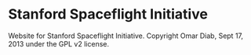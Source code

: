 Stanford Spaceflight Initiative
===============================

Website for Stanford Spaceflight Initiative. Copyright Omar Diab, Sept 17,
2013 under the GPL v2 license.
